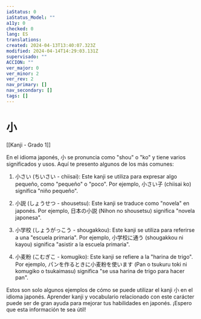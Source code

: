 ```yaml
---
iaStatus: 0
iaStatus_Model: ""
a11y: 0
checked: 0
lang: ES
translations: 
created: 2024-04-13T13:40:07.323Z
modified: 2024-04-14T14:29:03.131Z
supervisado: ""
ACCION: ""
ver_major: 0
ver_minor: 2
ver_rev: 2
nav_primary: []
nav_secondary: []
tags: []
---
```

# 小

[[Kanji - Grado 1]]

En el idioma japonés, 小 se pronuncia como "shou" o "ko" y tiene varios significados y usos. Aquí te presento algunos de los más comunes:

1. 小さい (ちいさい - chiisai): Este kanji se utiliza para expresar algo pequeño, como "pequeño" o "poco". Por ejemplo, 小さい子 (chiisai ko) significa "niño pequeño".

2. 小説 (しょうせつ - shousetsu): Este kanji se traduce como "novela" en japonés. Por ejemplo, 日本の小説 (Nihon no shousetsu) significa "novela japonesa".

3. 小学校 (しょうがっこう - shougakkou): Este kanji se utiliza para referirse a una "escuela primaria". Por ejemplo, 小学校に通う (shougakkou ni kayou) significa "asistir a la escuela primaria".

4. 小麦粉 (こむぎこ - komugiko): Este kanji se refiere a la "harina de trigo". Por ejemplo, パンを作るときに小麦粉を使います (Pan o tsukuru toki ni komugiko o tsukaimasu) significa "se usa harina de trigo para hacer pan".

Estos son solo algunos ejemplos de cómo se puede utilizar el kanji 小 en el idioma japonés. Aprender kanji y vocabulario relacionado con este carácter puede ser de gran ayuda para mejorar tus habilidades en japonés. ¡Espero que esta información te sea útil!
